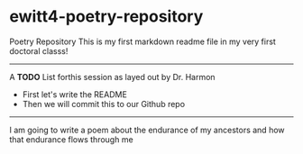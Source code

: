 # ewitt4-poetry-repository
Poetry Repository
This is my first markdown readme file
in my very first doctoral classs!

---

A **TODO** List forthis session as layed out by Dr. Harmon
* First let's write the README
* Then we will commit this to our Github repo

---

I am going to write a poem about the endurance of my ancestors
and how that endurance flows through me
